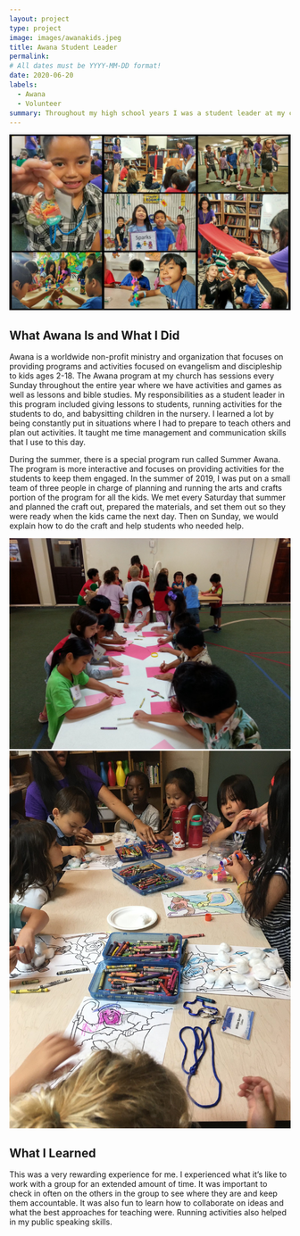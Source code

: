 ```yaml
---
layout: project
type: project
image: images/awanakids.jpeg
title: Awana Student Leader 
permalink: 
# All dates must be YYYY-MM-DD format!
date: 2020-06-20
labels:
  - Awana
  - Volunteer
summary: Throughout my high school years I was a student leader at my church's Awana program and was tasked with leading a part of it. 
---
```

  <img class="ui large image" src="../images/awana2.jpeg">

## What Awana Is and What I Did 
Awana is a worldwide non-profit ministry and organization that focuses on providing programs and activities focused on evangelism and discipleship to kids ages 2-18. The Awana program at my church has sessions every Sunday throughout the entire year where we have activities and games as well as lessons and bible studies. My responsibilities as a student leader in this program included giving lessons to students, running activities for the students to do, and babysitting children in the nursery. I learned a lot by being constantly put in situations where I had to prepare to teach others and plan out activities. It taught me time management and communication skills that I use to this day. 

During the summer, there is a special program run called Summer Awana. The program is more interactive and focuses on providing activities for the students to keep them engaged. In the summer of 2019, I was put on a small team of three people in charge of planning and running the arts and crafts portion of the program for all the kids. We met every Saturday that summer and planned the craft out, prepared the materials, and set them out so they were ready when the kids came the next day. Then on Sunday, we would explain how to do the craft and help students who needed help.

  <img class="ui large right floated image" src="../images/awana3.jpeg">
  <img class="ui medium left floated image" src="../images/cubbies1.jpeg">
  
  
## What I Learned 
This was a very rewarding experience for me. I experienced what it’s like to work with a group for an extended amount of time. It was important to check in often on the others in the group to see where they are and keep them accountable. It was also fun to learn how to collaborate on ideas and what the best approaches for teaching were. Running activities also helped in my public speaking skills. 
